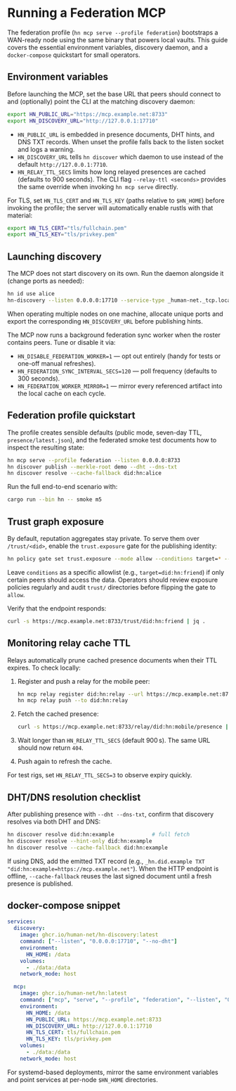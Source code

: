 # Running a Federation MCP

The federation profile (`hn mcp serve --profile federation`) bootstraps a WAN-ready node using the same binary that powers local vaults. This guide covers the essential environment variables, discovery daemon, and a `docker-compose` quickstart for small operators.

## Environment variables

Before launching the MCP, set the base URL that peers should connect to and (optionally) point the CLI at the matching discovery daemon:

```bash
export HN_PUBLIC_URL="https://mcp.example.net:8733"
export HN_DISCOVERY_URL="http://127.0.0.1:17710"
```

- `HN_PUBLIC_URL` is embedded in presence documents, DHT hints, and DNS TXT records. When unset the profile falls back to the listen socket and logs a warning.
- `HN_DISCOVERY_URL` tells `hn discover` which daemon to use instead of the default `http://127.0.0.1:7710`.
- `HN_RELAY_TTL_SECS` limits how long relayed presences are cached (defaults to 900 seconds). The CLI flag `--relay-ttl <seconds>` provides the same override when invoking `hn mcp serve` directly.

For TLS, set `HN_TLS_CERT` and `HN_TLS_KEY` (paths relative to `$HN_HOME`) before invoking the profile; the server will automatically enable rustls with that material:

```bash
export HN_TLS_CERT="tls/fullchain.pem"
export HN_TLS_KEY="tls/privkey.pem"
```

## Launching discovery

The MCP does not start discovery on its own. Run the daemon alongside it (change ports as needed):

```bash
hn id use alice
hn-discovery --listen 0.0.0.0:17710 --service-type _human-net._tcp.local.
```

When operating multiple nodes on one machine, allocate unique ports and export the corresponding `HN_DISCOVERY_URL` before publishing hints.

The MCP now runs a background federation sync worker when the roster contains peers. Tune or disable it via:

- `HN_DISABLE_FEDERATION_WORKER=1` — opt out entirely (handy for tests or one-off manual refreshes).
- `HN_FEDERATION_SYNC_INTERVAL_SECS=120` — poll frequency (defaults to 300 seconds).
- `HN_FEDERATION_WORKER_MIRROR=1` — mirror every referenced artifact into the local cache on each cycle.

## Federation profile quickstart

The profile creates sensible defaults (public mode, seven-day TTL, `presence/latest.json`), and the federated smoke test documents how to inspect the resulting state:

```bash
hn mcp serve --profile federation --listen 0.0.0.0:8733
hn discover publish --merkle-root demo --dht --dns-txt
hn discover resolve --cache-fallback did:hn:alice
```

Run the full end-to-end scenario with:

```bash
cargo run --bin hn -- smoke m5
```

## Trust graph exposure

By default, reputation aggregates stay private. To serve them over `/trust/<did>`, enable the `trust.exposure` gate for the publishing identity:

```bash
hn policy gate set trust.exposure --mode allow --conditions target=* --yes
```

Leave `conditions` as a specific allowlist (e.g., `target=did:hn:friend`) if only certain peers should access the data. Operators should review exposure policies regularly and audit `trust/` directories before flipping the gate to `allow`.

Verify that the endpoint responds:

```bash
curl -s https://mcp.example.net:8733/trust/did:hn:friend | jq .
```

## Monitoring relay cache TTL

Relays automatically prune cached presence documents when their TTL expires. To check locally:

1. Register and push a relay for the mobile peer:

   ```bash
   hn mcp relay register did:hn:relay --url https://mcp.example.net:8733
   hn mcp relay push --to did:hn:relay
   ```

2. Fetch the cached presence:

   ```bash
   curl -s https://mcp.example.net:8733/relay/did:hn:mobile/presence | jq .
   ```

3. Wait longer than `HN_RELAY_TTL_SECS` (default 900 s). The same URL should now return `404`.

4. Push again to refresh the cache.

For test rigs, set `HN_RELAY_TTL_SECS=3` to observe expiry quickly.

## DHT/DNS resolution checklist

After publishing presence with `--dht --dns-txt`, confirm that discovery resolves via both DHT and DNS:

```bash
hn discover resolve did:hn:example            # full fetch
hn discover resolve --hint-only did:hn:example
hn discover resolve --cache-fallback did:hn:example
```

If using DNS, add the emitted TXT record (e.g., `_hn.did.example TXT "did:hn:example=https://mcp.example.net"`). When the HTTP endpoint is offline, `--cache-fallback` reuses the last signed document until a fresh presence is published.

## docker-compose snippet

```yaml
services:
  discovery:
    image: ghcr.io/human-net/hn-discovery:latest
    command: ["--listen", "0.0.0.0:17710", "--no-dht"]
    environment:
      HN_HOME: /data
    volumes:
      - ./data:/data
    network_mode: host

  mcp:
    image: ghcr.io/human-net/hn:latest
    command: ["mcp", "serve", "--profile", "federation", "--listen", "0.0.0.0:8733"]
    environment:
      HN_HOME: /data
      HN_PUBLIC_URL: https://mcp.example.net:8733
      HN_DISCOVERY_URL: http://127.0.0.1:17710
      HN_TLS_CERT: tls/fullchain.pem
      HN_TLS_KEY: tls/privkey.pem
    volumes:
      - ./data:/data
    network_mode: host
```

For systemd-based deployments, mirror the same environment variables and point services at per-node `$HN_HOME` directories.
